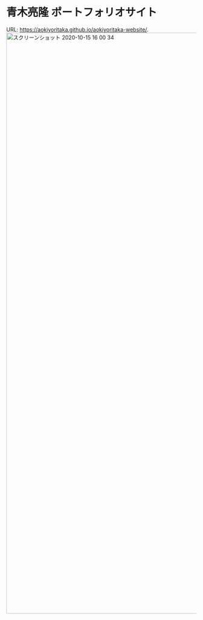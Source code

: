 # 青木亮隆 ポートフォリオサイト
URL: https://aokiyoritaka.github.io/aokiyoritaka-website/.
<img width="1538" alt="スクリーンショット 2020-10-15 16 00 34" src="https://user-images.githubusercontent.com/61875210/96088513-80c8ec00-0f00-11eb-9ebf-46be82788292.png">
